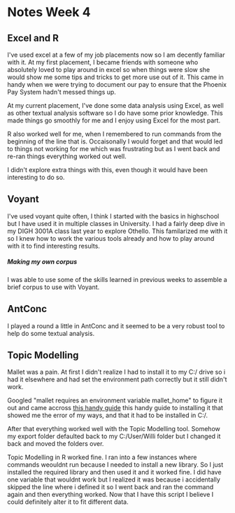 # Notes Week 4


## Excel and R

I've used excel at a few of my job placements now so I am decently familiar with it. At my first placement, I became friends with someone who absolutely loved to play around in excel so when things were slow she would show me some tips and tricks to get more use out of it. This came in handy when we were trying to document our pay to ensure that the Phoenix Pay System hadn't messed things up. 

At my current placement, I've done some data analysis using Excel, as well as other textual analysis software so I do have some prior knowledge. This made things go smoothly for me and I enjoy using Excel for the most part.




R also worked well for me, when I remembered to run commands from the beginning of the line that is. Occaisonally I would forget and that would led to things not working for me which was frustrating but as I went back and re-ran things everything worked out well. 

I didn't explore extra things with this, even though it would have been interesting to do so.


## Voyant


I've used voyant quite often, I think I started with the basics in highschool but I have used it in multiple classes in University. I had a fairly deep dive in my DIGH 3001A class last year to explore Othello. This familarized me with it so I knew how to work the various tools already and how to play around with it to find interesting results. 

##### Making my own corpus

I was able to use some of the skills learned in previous weeks to assemble a brief corpus to use with Voyant.


## AntConc

I played a round a little in AntConc and it seemed to be a very robust tool to help do some textual analysis.



## Topic Modelling

Mallet was a pain. At first I didn't realize I had to install it to my C:/ drive so i had it elsewhere and had set the environment path correctly but it still didn't work. 

Googled "mallet requires an environment variable mallet_home" to figure it out and came accross [this handy guide](https://electricarchaeology.ca/2011/08/30/getting-started-with-mallet-and-topic-modeling/) this handy guide to installing it that showed me the error of my ways, and that it had to be installed in C:/.

After that everything worked well with the Topic Modelling tool. Somehow my export folder defaulted back to my C:/User/Willi folder but I changed it back and moved the folders over.



Topic Modelling in R worked fine. I ran into a few instances where commands weouldnt run because I needed to install a new library. So I just installed the required library and then used it and it worked fine. I did have one variable that wouldnt work but I realized it was because i accidentally skipped the line where i defined it so I went back and ran the command again and then everything worked. Now that I have this script I believe I could definitely alter it to fit different data.

